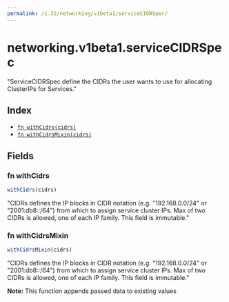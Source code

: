 ```yaml
---
permalink: /1.32/networking/v1beta1/serviceCIDRSpec/
---
```


# networking.v1beta1.serviceCIDRSpec

"ServiceCIDRSpec define the CIDRs the user wants to use for allocating ClusterIPs for Services."

## Index

* [`fn withCidrs(cidrs)`](#fn-withcidrs)
* [`fn withCidrsMixin(cidrs)`](#fn-withcidrsmixin)

## Fields

### fn withCidrs

```ts
withCidrs(cidrs)
```

"CIDRs defines the IP blocks in CIDR notation (e.g. \"192.168.0.0/24\" or \"2001:db8::/64\") from which to assign service cluster IPs. Max of two CIDRs is allowed, one of each IP family. This field is immutable."

### fn withCidrsMixin

```ts
withCidrsMixin(cidrs)
```

"CIDRs defines the IP blocks in CIDR notation (e.g. \"192.168.0.0/24\" or \"2001:db8::/64\") from which to assign service cluster IPs. Max of two CIDRs is allowed, one of each IP family. This field is immutable."

**Note:** This function appends passed data to existing values